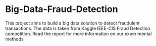 # Big-Data-Fraud-Detection
This project aims to build a big data solution to detect fraudulent transactions. The data is taken from Kaggle IEEE-CIS Fraud Detection competition. Read the report for more information on our experimental methods
